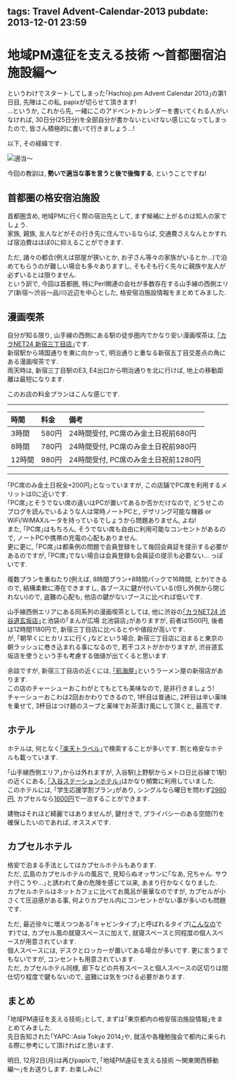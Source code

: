 tags: Travel Advent-Calendar-2013
pubdate: 2013-12-01 23:59
---
# 地域PM遠征を支える技術 〜首都圏宿泊施設編〜  
  
というわけでスタートしてしまった｢Hachioji.pm Advent Calendar 2013｣の第1日目, 先陣はこの私, papixが切らせて頂きます!  
...というか, これから先, 一緒にこのアドベントカレンダーを書いてくれる人がいなければ, 30日分(25日分)を全部自分が書かないといけない感じになってしまったので, 皆さん積極的に書いて行きましょう...!  
  
以下, その経緯です.  
  
![適当〜](<: '/static/image/hachioji-advent-2013.png' | uri_for :>)  
  
今回の教訓は, __勢いで適当な事を言うと後で後悔する__, ということですね!  
  
## 首都圏の格安宿泊施設  
  
首都圏含め, 地域PMに行く際の宿泊先として, まず候補に上がるのは知人の家でしょう.  
家族, 親族, 友人などがその行き先に住んでいるならば, 交通費さえなんとかすれば宿泊費はほぼ0に抑えることができます.  
  
ただ, 諸々の都合(例えば部屋が狭いとか, お子さん等々の家族がいるとか...)で泊めてもらうのが難しい場合も多々ありますし, そもそも行く先々に親族や友人が必ずいるとは限りません.  
という訳で, 今回は首都圏, 特にPerl関連の会社が多数存在する山手線の西側エリア(新宿〜渋谷〜品川)近辺を中心とした, 格安宿泊施設情報をまとめてみました.  
  
## 漫画喫茶  
  
自分が知る限り, 山手線の西側にある駅の徒歩圏内でかなり安い漫画喫茶は, [｢カラNET24 新宿三丁目店｣](http://www.utahiro.com/store/storelist/storeinfo/tabid/64/pdid/0206/Default.aspx)です.  
新宿駅から靖国通りを東に向かって, 明治通りと重なる新宿五丁目交差点の角にある漫画喫茶です.  
雨天時は, 新宿三丁目駅のE3, E4出口から明治通りを北に行けば, 地上の移動距離は最短になります.  
  
このお店の料金プランはこんな感じです.  
  
----  
  
| 時間   | 料金  | 備考                                 |  
|:-------|:------|:-------------------------------------|  
| 3時間  | 580円 | 24時間受付, PC席のみ金土日祝前680円  |  
| 8時間  | 780円 | 24時間受付, PC席のみ金土日祝前980円  |  
| 12時間 | 980円 | 24時間受付, PC席のみ金土日祝前1280円 |  
  
----  
  
｢PC席のみ金土日祝全+200円｣となっていますが, この店舗でPC席を利用するメリットは0に近いです.  
｢PC席｣とそうでない席の違いはPCが置いてあるか否かだけなので, どうせこのブログを読んでいるような人は常時ノートPCと, デザリング可能な機器 or WiFi/WiMAXルータを持っているでしょうから問題ありません, よね!  
また, ｢PC席｣はもちろん, そうでない席も自由に利用可能なコンセントがあるので, ノートPCや携帯の充電の心配もありません.  
更に更に, ｢PC席｣は都条例の問題で会員登録をして毎回会員証を提示する必要があるのですが, ｢PC席｣でない場合は会員登録も会員証の提示も必要ない... っぽいです.  
  
複数プランを重ねたり(例えば, 8時間プラン+8時間パックで16時間, とか)できるので, 結構柔軟に滞在できますし, 各ブースに鍵が付いている(但し外側から閉じれない)ので, 盗難の心配も, 他店の鍵がないブースに比べれば低いです.  
  
山手線西側エリアにある同系列の漫画喫茶としては, 他に渋谷の[｢カラNET24 渋谷道玄坂店｣](http://www.utahiro.com/store/storelist/storeinfo/tabid/64/pdid/0204/Default.aspx)と池袋の｢まんが広場 北池袋店｣がありますが, 前者は1500円, 後者は12時間1180円で, 新宿三丁目店に比べるとやや値段が高いです.  
が, ｢朝早くにヒカリエに行く｣などという場合, 新宿三丁目店に泊まると東京の朝ラッシュに巻き込まれる事になるので, 若干コストがかかりますが, 渋谷道玄坂店を使うという手も考慮する価値が出てくると思います.  
  
余談ですが, 新宿三丁目店の近くには, [｢航海屋｣](http://www.koukaiya.co.jp/)というラーメン屋の新宿店があります.  
この店のチャーシューおこわがとてもとても美味なので, 是非行きましょう!  
チャーシューおこわは2回おかわりできるので, 1杯目は普通に, 2杯目は辛い薬味を乗せて, 3杯目はつけ麺のスープと薬味でお茶漬け風にして頂くと, 最高です.  
  
## ホテル  
  
ホテルは, 何となく[｢楽天トラベル｣](http://travel.rakuten.co.jp/)で検索することが多いです. 割と格安なホテルも載っています.  
  
｢山手線西側エリア｣からは外れますが, 入谷駅(上野駅からメトロ日比谷線で1駅)の近くにある, [｢入谷ステーションホテル｣](http://hotelink.co.jp/iriya/)はかなり頻繁に利用していました.  
このホテルには, ｢学生応援学割プラン｣があり, シングルなら曜日を問わず[2980円](https://asp.hotel-story.ne.jp/ver3d/ASPP0200.asp?hidSELECTPLAN=29963&hidSELECTCOD1=65830&hidSELECTCOD2=001), カプセルなら[1600円](https://asp.hotel-story.ne.jp/ver3d/ASPP0200.asp?hidSELECTPLAN=29962&hidSELECTCOD1=65830&hidSELECTCOD2=001)で一泊することができます.  
  
建物はそれほど綺麗ではありませんが, 鍵付きで, プライバシーのある空間(?)を確保したいのであれば, オススメです.  
  
## カプセルホテル  
  
格安で泊まる手法としてはカプセルホテルもあります.  
ただ, 広島のカプセルホテルの風呂で, 見知らぬオッサンに｢なあ, 兄ちゃん. サウナ行こうや...｣と誘われて身の危険を感じて以来, あまり行かなくなりました.  
カプセルホテルはネットカフェに比べてお風呂が豪華なのですが, カプセルが小さくて圧迫感がある事, 何よりカプセル内にコンセントがない事が多いのも問題です.  
  
ただ, 最近徐々に増えつつある｢キャビンタイプ｣と呼ばれるタイプ([こんなの](http://rexinn.co.jp/capsule.html)です)では, カプセル風の就寝スペースに加えて, 就寝スペースと同程度の個人スペースが用意されています.  
個人スペースには, デスクとロッカーが置いてある場合が多いです. 更に言うまでもないですが, コンセントも用意されています.  
ただ, カプセルホテル同様, 廊下などの共有スペースと個人スペースの区切りは間仕切り程度で鍵もないので, 盗難には気をつける必要があります.  
  
## まとめ  
  
｢地域PM遠征を支える技術｣として, まずは｢東京都内の格安宿泊施設情報｣をまとめてみました.  
先日告知された｢YAPC::Asia Tokyo 2014｣や, 就活や各種勉強会で都内に来られる際に参考にして頂ければと思います.  
  
明日, 12月2日(月)は再びpapixで, ｢地域PM遠征を支える技術 〜関東関西移動編〜｣をお送りします. お楽しみに!  
